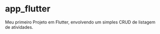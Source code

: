 # app_flutter

Meu primeiro Projeto em Flutter, envolvendo um simples CRUD de listagem de atividades.

